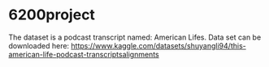 # 6200project

The dataset is a podcast transcript named: American Lifes. Data set can be downloaded here: https://www.kaggle.com/datasets/shuyangli94/this-american-life-podcast-transcriptsalignments
